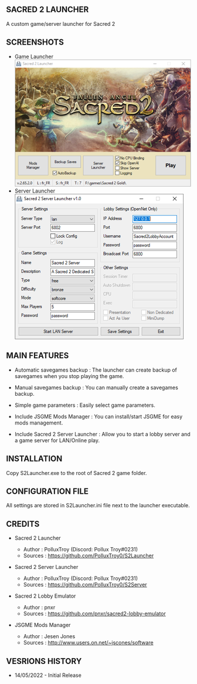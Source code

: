 ## SACRED 2 LAUNCHER
A custom game/server launcher for Sacred 2

## SCREENSHOTS
 - Game Launcher  
![S2Launcher](https://github.com/PolluxTroy0/S2Launcher/blob/main/img/S2Launcher.png)
 - Server Launcher  
![S2Launcher](https://github.com/PolluxTroy0/S2Launcher/blob/main/img/S2Server.png)

## MAIN FEATURES
 - Automatic savegames backup : The launcher can create backup of savegames when you stop playing the game.

 - Manual savegames backup : You can manually create a savegames backup.

 - Simple game parameters : Easily select game parameters.

 - Include JSGME Mods Manager : You can install/start JSGME for easy mods management.

 - Include Sacred 2 Server Launcher : Allow you to start a lobby server and a game server for LAN/Online play.

## INSTALLATION
Copy S2Launcher.exe to the root of Sacred 2 game folder.

## CONFIGURATION FILE
All settings are stored in S2Launcher.ini file next to the launcher executable.

## CREDITS
- Sacred 2 Launcher
  - Author : PolluxTroy (Discord: Pollux Troy#0231)  
  - Sources : https://github.com/PolluxTroy0/S2Launcher

- Sacred 2 Server Launcher
   - Author : PolluxTroy (Discord: Pollux Troy#0231)  
   - Sources : https://github.com/PolluxTroy0/S2Server

- Sacred 2 Lobby Emulator
  - Author : pnxr
  - Sources : https://github.com/pnxr/sacred2-lobby-emulator

- JSGME Mods Manager
   - Author : Jesen Jones
   - Sources : http://www.users.on.net/~jscones/software

## VESRIONS HISTORY
 - 14/05/2022 - Initial Release

